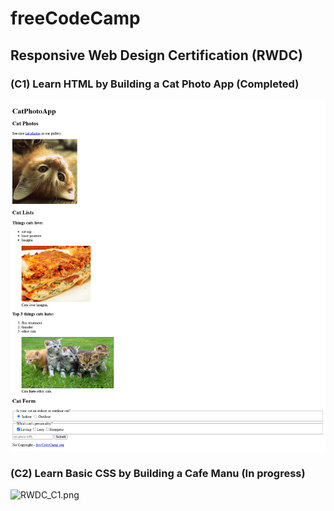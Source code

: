 # freeCodeCamp

## Responsive Web Design Certification (RWDC)

### (C1) Learn HTML by Building a Cat Photo App (Completed)

<img src="./Modules/1_Response_Web_Design/1_1_RWDC_C1/RWDC_C1.png">

### (C2) Learn Basic CSS by Building a Cafe Manu (In progress)

<img src="#" alt="RWDC_C1.png">
